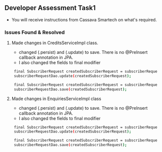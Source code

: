 ## Developer Assessment Task1

* You will receive instructions from Cassava Smartech on what's required.

### Issues Found & Resolved
1. Made changes in CreditsServiceImpl class.
    - changed (.persist) and (.update) to save. There is no @PreInsert callback annotation in JPA.
    - I also changed the fields to final modifier

   ```sh
    final SubscriberRequest createdSubscriberRequest = subscriberRequestDao.persist(subscriberRequest);
    subscriberRequestDao.update(createdSubscriberRequest);

    final SubscriberRequest createdSubscriberRequest = subscriberRequestDao.save(subscriberRequest);
    subscriberRequestDao.save(createdSubscriberRequest);

2. Made changes in EnquiriesServiceImpl class
   - changed (.persist) and (.update) to save. There is no @PreInsert callback annotation in JPA.
   - I also changed the fields to final modifier
   ```sh
    final SubscriberRequest createdSubscriberRequest = subscriberRequestDao.persist(subscriberRequest);
    subscriberRequestDao.update(createdSubscriberRequest);

    final SubscriberRequest createdSubscriberRequest = subscriberRequestDao.save(subscriberRequest);
    subscriberRequestDao.save(createdSubscriberRequest);
   ```